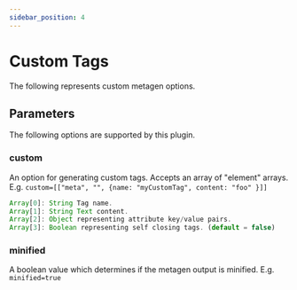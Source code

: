 ```yaml
---
sidebar_position: 4
---
```


# Custom Tags
The following represents custom metagen options.

## Parameters
The following options are supported by this plugin.

### custom
An option for generating custom tags. Accepts an array of "element" arrays. E.g. `custom=[["meta", "", {name: "myCustomTag", content: "foo" }]]`

```js
Array[0]: String Tag name.
Array[1]: String Text content.
Array[2]: Object representing attribute key/value pairs.
Array[3]: Boolean representing self closing tags. (default = false)
```

### minified
A boolean value which determines if the metagen output is minified. E.g. `minified=true`